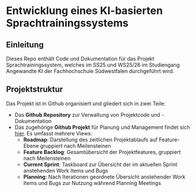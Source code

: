# Entwicklung eines KI-basierten Sprachtrainingssystems
## Einleitung
Dieses Repo enthält Code und Dokumentation für das Projekt Sprachtrainingssystem, welches im SS25 und WS25/26 im Studiengang Angewandte KI der Fachhochschule Südwestfalen durchgeführt wird.

## Projektstruktur
Das Projekt ist in Github organisiert und gliedert sich in zwei Teile:
- Das **Github Repository** zur Verwaltung von Projektcode und -Dokumentation
- Das zugehörige **Github Projekt** für Planung und Management findet sich [hier](https://github.com/users/frederikvie/projects/5). Es umfasst mehrere Views:
    - **Roadmap**: Darstellung des zeitlichen Projektablaufs auf Feature-Ebene gruppiert nach Meilensteinen
    - **Feature Backlog**: Gesamtübersicht der Projektfeatures, gruppiert nach Meilensteinen
    - **Current Sprint**: Taskboard zur Übersicht der im aktuellen Sprint anstehenden Work Items und Bugs
    - **Planning**: Nach Iterationen geordnete Übersicht anstehender Work Items und Bugs zur Nutzung während Planning Meetings 
